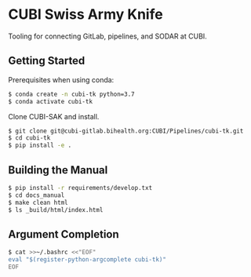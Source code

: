 # CUBI Swiss Army Knife

Tooling for connecting GitLab, pipelines, and SODAR at CUBI.

## Getting Started

Prerequisites when using conda:

```bash
$ conda create -n cubi-tk python=3.7
$ conda activate cubi-tk
```

Clone CUBI-SAK and install.

```bash
$ git clone git@cubi-gitlab.bihealth.org:CUBI/Pipelines/cubi-tk.git
$ cd cubi-tk
$ pip install -e .
```

## Building the Manual

```bash
$ pip install -r requirements/develop.txt
$ cd docs_manual
$ make clean html
$ ls _build/html/index.html
```

## Argument Completion

```bash
$ cat >>~/.bashrc <<"EOF"
eval "$(register-python-argcomplete cubi-tk)"
EOF
```
